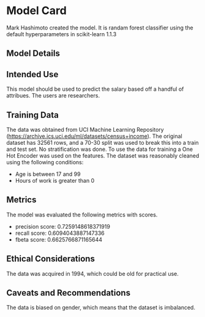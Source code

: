# Model Card
Mark Hashimoto created the model. It is randam forest classifier using the default hyperparameters in scikit-learn 1.1.3

## Model Details

## Intended Use
This model should be used to predict the salary based off a handful of attribues. The users are researchers.

## Training Data

The data was obtained from UCI Machine Learning Repository (https://archive.ics.uci.edu/ml/datasets/census+income).
The original dataset has 32561 rows, and a 70-30 split was used to break this into a train and test set. No stratification was done. To use the data for training a One Hot Encoder was used on the features.
The dataset was reasonably cleaned using the following conditions:

- Age is between 17 and 99
- Hours of work is greater than 0

## Metrics
The model was evaluated the following metrics with scores.

- precision score: 0.7259148618371919
- recall score: 0.6094043887147336
- fbeta score: 0.6625766871165644

## Ethical Considerations
The data was acquired in 1994, which could be old for practical use.

## Caveats and Recommendations
The data is biased on gender, which means that the dataset is imbalanced.
